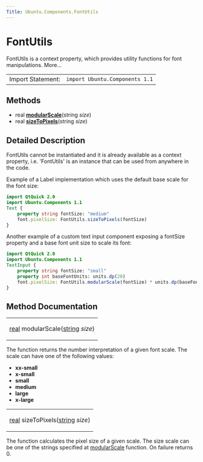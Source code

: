 ```yaml
---
Title: Ubuntu.Components.FontUtils
---
```

        
FontUtils
=========

<span class="subtitle"></span>
FontUtils is a context property, which provides utility functions for font manipulations. More...

|                   |                                |
|-------------------|--------------------------------|
| Import Statement: | `import Ubuntu.Components 1.1` |

<span id="methods"></span>
Methods
-------

-   real ****[modularScale](#modularScale-method)****(string *size*)
-   real ****[sizeToPixels](#sizeToPixels-method)****(string *size*)

<span id="details"></span>
Detailed Description
--------------------

FontUtils cannot be instantiated and it is already available as a context property, i.e. 'FontUtils' is an instance that can be used from anywhere in the code.

Example of a Label implementation which uses the default base scale for the font size:

``` qml
import QtQuick 2.0
import Ubuntu.Components 1.1
Text {
    property string fontSize: "medium"
    font.pixelSize: FontUtils.sizeToPixels(fontSize)
}
```

Another example of a custom text input component exposing a fontSize property and a base font unit size to scale its font:

``` qml
import QtQuick 2.0
import Ubuntu.Components 1.1
TextInput {
    property string fontSize: "small"
    property int baseFontUnits: units.dp(20)
    font.pixelSize: FontUtils.modularScale(fontSize) * units.dp(baseFontUnits)
}
```

Method Documentation
--------------------

<table>
<colgroup>
<col width="100%" />
</colgroup>
<tbody>
<tr class="odd">
<td><p><span id="modularScale-method"></span><span class="type"><a href="http://qt-project.org/doc/qt-5.3/qml-real.html">real</a></span> <span class="name">modularScale</span>(<span class="type"><a href="http://qt-project.org/doc/qt-5.3/qml-string.html">string</a></span> <em>size</em>)</p></td>
</tr>
</tbody>
</table>

The function returns the number interpretation of a given font scale. The scale can have one of the following values:

-   **xx-small**
-   **x-small**
-   **small**
-   **medium**
-   **large**
-   **x-large**

<table>
<colgroup>
<col width="100%" />
</colgroup>
<tbody>
<tr class="odd">
<td><p><span id="sizeToPixels-method"></span><span class="type"><a href="http://qt-project.org/doc/qt-5.3/qml-real.html">real</a></span> <span class="name">sizeToPixels</span>(<span class="type"><a href="http://qt-project.org/doc/qt-5.3/qml-string.html">string</a></span> <em>size</em>)</p></td>
</tr>
</tbody>
</table>

The function calculates the pixel size of a given scale. The size scale can be one of the strings specified at [modularScale](#modularScale-method) function. On failure returns 0.

